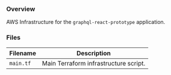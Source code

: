 ### Overview

AWS Infrastructure for the `graphql-react-prototype` application.

### Files

| Filename                 | Description                                                     |
|--------------------------|-----------------------------------------------------------------|
| `main.tf`                | Main Terraform infrastructure script.                           |
